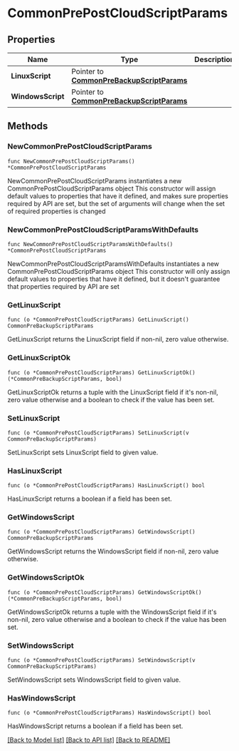 # CommonPrePostCloudScriptParams

## Properties

Name | Type | Description | Notes
------------ | ------------- | ------------- | -------------
**LinuxScript** | Pointer to [**CommonPreBackupScriptParams**](CommonPreBackupScriptParams.md) |  | [optional] 
**WindowsScript** | Pointer to [**CommonPreBackupScriptParams**](CommonPreBackupScriptParams.md) |  | [optional] 

## Methods

### NewCommonPrePostCloudScriptParams

`func NewCommonPrePostCloudScriptParams() *CommonPrePostCloudScriptParams`

NewCommonPrePostCloudScriptParams instantiates a new CommonPrePostCloudScriptParams object
This constructor will assign default values to properties that have it defined,
and makes sure properties required by API are set, but the set of arguments
will change when the set of required properties is changed

### NewCommonPrePostCloudScriptParamsWithDefaults

`func NewCommonPrePostCloudScriptParamsWithDefaults() *CommonPrePostCloudScriptParams`

NewCommonPrePostCloudScriptParamsWithDefaults instantiates a new CommonPrePostCloudScriptParams object
This constructor will only assign default values to properties that have it defined,
but it doesn't guarantee that properties required by API are set

### GetLinuxScript

`func (o *CommonPrePostCloudScriptParams) GetLinuxScript() CommonPreBackupScriptParams`

GetLinuxScript returns the LinuxScript field if non-nil, zero value otherwise.

### GetLinuxScriptOk

`func (o *CommonPrePostCloudScriptParams) GetLinuxScriptOk() (*CommonPreBackupScriptParams, bool)`

GetLinuxScriptOk returns a tuple with the LinuxScript field if it's non-nil, zero value otherwise
and a boolean to check if the value has been set.

### SetLinuxScript

`func (o *CommonPrePostCloudScriptParams) SetLinuxScript(v CommonPreBackupScriptParams)`

SetLinuxScript sets LinuxScript field to given value.

### HasLinuxScript

`func (o *CommonPrePostCloudScriptParams) HasLinuxScript() bool`

HasLinuxScript returns a boolean if a field has been set.

### GetWindowsScript

`func (o *CommonPrePostCloudScriptParams) GetWindowsScript() CommonPreBackupScriptParams`

GetWindowsScript returns the WindowsScript field if non-nil, zero value otherwise.

### GetWindowsScriptOk

`func (o *CommonPrePostCloudScriptParams) GetWindowsScriptOk() (*CommonPreBackupScriptParams, bool)`

GetWindowsScriptOk returns a tuple with the WindowsScript field if it's non-nil, zero value otherwise
and a boolean to check if the value has been set.

### SetWindowsScript

`func (o *CommonPrePostCloudScriptParams) SetWindowsScript(v CommonPreBackupScriptParams)`

SetWindowsScript sets WindowsScript field to given value.

### HasWindowsScript

`func (o *CommonPrePostCloudScriptParams) HasWindowsScript() bool`

HasWindowsScript returns a boolean if a field has been set.


[[Back to Model list]](../README.md#documentation-for-models) [[Back to API list]](../README.md#documentation-for-api-endpoints) [[Back to README]](../README.md)



